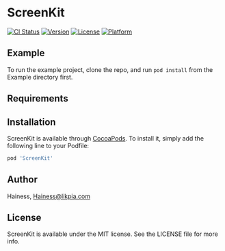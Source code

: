 # ScreenKit

[![CI Status](https://img.shields.io/travis/Hainess/ScreenKit.svg?style=flat)](https://travis-ci.org/Hainess/ScreenKit)
[![Version](https://img.shields.io/cocoapods/v/ScreenKit.svg?style=flat)](https://cocoapods.org/pods/ScreenKit)
[![License](https://img.shields.io/cocoapods/l/ScreenKit.svg?style=flat)](https://cocoapods.org/pods/ScreenKit)
[![Platform](https://img.shields.io/cocoapods/p/ScreenKit.svg?style=flat)](https://cocoapods.org/pods/ScreenKit)

## Example

To run the example project, clone the repo, and run `pod install` from the Example directory first.

## Requirements

## Installation

ScreenKit is available through [CocoaPods](https://cocoapods.org). To install
it, simply add the following line to your Podfile:

```ruby
pod 'ScreenKit'
```

## Author

Hainess, Hainess@likpia.com

## License

ScreenKit is available under the MIT license. See the LICENSE file for more info.

